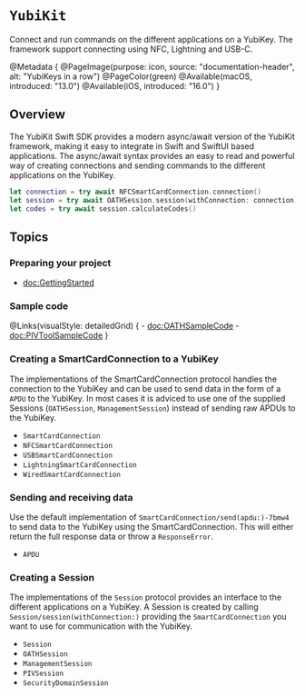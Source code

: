 # ``YubiKit``

Connect and run commands on the different applications on a YubiKey. The framework support connecting using NFC, Lightning and USB-C.

@Metadata {
    @PageImage(purpose: icon, 
               source: "documentation-header", 
               alt: "YubiKeys in a row")
    @PageColor(green)
    @Available(macOS, introduced: "13.0")
    @Available(iOS, introduced: "16.0")
}

## Overview

The YubiKit Swift SDK provides a modern async/await version of the YubiKit framework, making it easy to integrate
in Swift and SwiftUI based applications. The async/await syntax provides an easy to read and powerful way of
creating connections and sending commands to the different applications on the YubiKey.

```swift
let connection = try await NFCSmartCardConnection.connection()
let session = try await OATHSession.session(withConnection: connection)
let codes = try await session.calculateCodes()
```

## Topics

### Preparing your project

- <doc:GettingStarted>

### Sample code

@Links(visualStyle: detailedGrid) {
    - <doc:OATHSampleCode>
    - <doc:PIVToolSampleCode>
}

### Creating a SmartCardConnection to a YubiKey

The implementations of the SmartCardConnection protocol handles the connection to the YubiKey and can be used to send
data in the form of a ``APDU`` to the YubiKey. In most cases it is adviced to use one of the supplied Sessions
(``OATHSession``, ``ManagementSession``) instead of sending raw APDUs to the YubiKey.


- ``SmartCardConnection``
- ``NFCSmartCardConnection``
- ``USBSmartCardConnection``
- ``LightningSmartCardConnection``
- ``WiredSmartCardConnection``

### Sending and receiving data

Use the default implementation of ``SmartCardConnection/send(apdu:)-7bmw4`` to send data to the YubiKey using the SmartCardConnection.
This will either return the full response data or throw a ``ResponseError``.

- ``APDU``

### Creating a Session

The implementations of the ``Session`` protocol provides an interface to the different applications on a YubiKey.
A Session is created by calling ``Session/session(withConnection:)`` providing the ``SmartCardConnection`` you want to use for
communication with the YubiKey.

- ``Session``
- ``OATHSession``
- ``ManagementSession``
- ``PIVSession``
- ``SecurityDomainSession``
